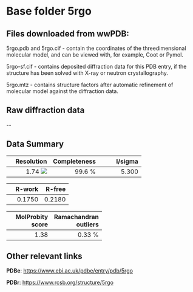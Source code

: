 # Base folder 5rgo

## Files downloaded from wwPDB:

5rgo.pdb and 5rgo.cif - contain the coordinates of the threedimensional molecular model, and can be viewed with, for example, Coot or Pymol.

5rgo-sf.cif - contains deposited diffraction data for this PDB entry, if the structure has been solved with X-ray or neutron crystallography.

5rgo.mtz - contains structure factors after automatic refinement of molecular model against the diffraction data.

## Raw diffraction data

--<br> 

## Data Summary
|   | Resolution | Completeness| I/sigma |
|---|-------------:|----------------:|--------------:|
|   |1.74 <img src="https://latex.codecogs.com/svg.latex?{\mbox{\normalfont\AA}}"/>|99.6  %|<img width=50/>5.300|

|   | **R-work**| **R-free**   
|---|-------------:|----------------:|           
||0.1750|0.2180|

|   |**MolProbity<br>score**| **Ramachandran<br>outliers** 
|---|-------------:|----------------:|
||1.38|0.33 %|

## Other relevant links 
**PDBe**:  https://www.ebi.ac.uk/pdbe/entry/pdb/5rgo
 
**PDBr**: https://www.rcsb.org/structure/5rgo 

